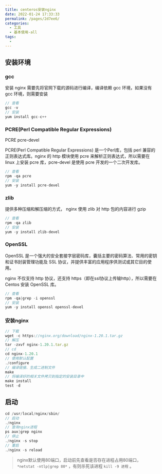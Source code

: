 ```yaml
---
title: centeros安装nginx
date: 2022-01-24 17:33:33
permalink: /pages/2d7ee6/
categories:
  - 工具
  - 基本使用-all
tags:
  - 
---
```

## 安装环境

### gcc

安装 nginx 需要先将官网下载的源码进行编译，编译依赖 gcc 环境，如果没有 gcc 环境，则需要安装

```js
// 查看
gcc -v
// 安装
yum install gcc-c++
```

### PCRE(Perl Compatible Regular Expressions) 

PCRE pcre-devel 

PCRE(Perl Compatible Regular Expressions) 是一个Perl库，包括 perl 兼容的正则表达式库。nginx 的 http 模块使用 pcre 来解析正则表达式，所以需要在 linux 上安装 pcre 库，pcre-devel 是使用 pcre 开发的一个二次开发库。

```js
// 查看
rpm -qa pcre
// 安装
yum -y install pcre-devel
```

### zlib

提供多种压缩和解压缩的方式， nginx 使用 zlib 对 http 包的内容进行 gzip 

```js
// 查看
rpm -qa zlib
// 安装
yum -y install zlib-devel
```

### OpenSSL

OpenSSL 是一个强大的安全套接字层密码库，囊括主要的密码算法、常用的密钥和证书封装管理功能及 SSL 协议，并提供丰富的应用程序供测试或其它目的使用。

nginx 不仅支持 http 协议，还支持 https（即在ssl协议上传输http），所以需要在 Centos 安装 OpenSSL 库。

```js
// 查看
rpm -qa|grep -i openssl
// 安装
yum -y install openssl openssl-devel
```

### 安装nginx

```js
// 下载
wget -c https://nginx.org/download/nginx-1.20.1.tar.gz
// 解压
tar -zxvf nginx-1.20.1.tar.gz
// cd 
cd nginx-1.20.1
// 使用默认配置
./configure
// 编译链接、生成二进制文件
make
// 将编译好的相关文件拷贝到指定的安装目录中
make install
test -d
```

## 启动

```js
cd /usr/local/nginx/sbin/
// 启动
./nginx
// 查询nginx进程
ps aux|grep nginx
// 停止
./nginx -s stop
// 重启
./nginx -s reload
```

> nginx默认使用80端口，启动前先查看是否存在进程占用80端口，`*netstat -ntlp|grep 80*` ，有则杀死该进程 `kill -9 进程` 。

